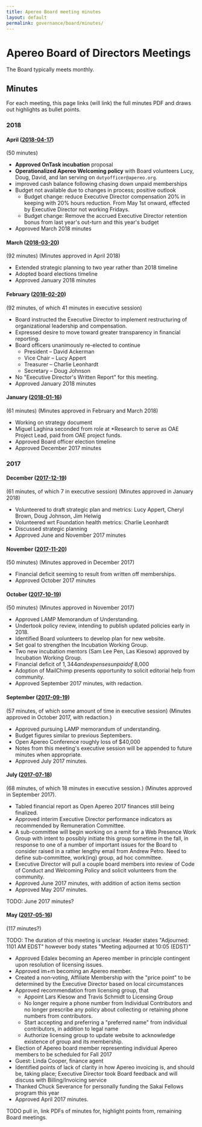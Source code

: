 ```yaml
---
title: Apereo Board meeting minutes
layout: default
permalink: governance/board/minutes/
---
```


# Apereo Board of Directors Meetings

The Board typically meets monthly.

## Minutes

For each meeting, this page links (will link) the full minutes PDF and draws out
highlights as bullet points.

### 2018

#### April ([2018-04-17](./2018-04-17-Apereo-Board-Minutes-002.pdf))

(50 minutes)

+ **Approved OnTask incubation** proposal
+ **Operationalized Apereo Welcoming policy** with Board volunteers Lucy, Doug,
  David, and Ian serving on `dutyofficer@apereo.org`.
+ improved cash balance following chasing down unpaid memberships
+ Budget not available due to changes in process; positive outlook
  + Budget change: reduce Executive Director compensation 20% in keeping with
    20% hours reduction. From May 1st onward, effected by Executive Director not
    working Fridays.
  + Budget change: Remove the accrued Executive Director retention bonus from
    last year's out-turn and this year's budget
+ Approved March 2018 minutes

#### March ([2018-03-20](./2018-03-20-Apereo-Board-Minutes-001.pdf))

(92 minutes) (Minutes approved in April 2018)

+ Extended strategic planning to two year rather than 2018 timeline
+ Adopted board elections timeline
+ Approved January 2018 minutes

#### February ([2018-02-20](./2018-02-20-Apereo-Board-Minutes-002.pdf))

(92 minutes, of which 41 minutes in executive session)

+ Board instructed the Executive Director to implement restructuring of
  organizational leadership and compensation.
+ Expressed desire to move toward greater transparency in financial reporting.
+ Board officers unanimously re-elected to continue
  + President – David Ackerman
  + Vice Chair – Lucy Appert
  + Treasurer – Charlie Leonhardt
  + Secretary – Doug Johnson
+ No "Executive Director's Written Report" for this meeting.
+ Approved January 2018 minutes

#### January ([2018-01-16](./2018-01-16-Apereo-Board-Minutes.pdf))

(61 minutes) (Minutes approved in February and March 2018)

+ Working on strategy document
+ Miguel Laghina seconded from role at *Research to serve as OAE Project Lead,
  paid from OAE project funds.
+ Approved Board officer election timeline
+ Approved December 2017 minutes

### 2017

#### December ([2017-12-19](./2017-12-19-Apereo-Board-Minutes-002.pdf))

(61 minutes, of which 7 in executive session) (Minutes approved in January 2018)

+ Volunteered to draft strategic plan and metrics: Lucy Appert, Cheryl Brown,
  Doug Johnson, Jim Helwig
+ Volunteered wrt Foundation health metrics: Charlie Leonhardt
+ Discussed strategic planning
+ Approved June and November 2017 minutes

#### November ([2017-11-20](./2017-11-20-Apereo-Board-Minutes-002.pdf))

(50 minutes) (Minutes approved in December 2017)

+ Financial deficit seeming to result from written off memberships.
+ Approved October 2017 minutes

#### October ([2017-10-19](./2017-10-19-Apereo-Board-Minutes-002.pdf))

(50 minutes) (Minutes approved in November 2017)

+ Approved LAMP Memorandum of Understanding.
+ Undertook policy review, intending to publish updated policies early in 2018.
+ Identified Board volunteers to develop plan for new website.
+ Set goal to strengthen the Incubation Working Group.
+ Two new incubation mentors (Sam Lee Pen, Las Kiesow) approved by Incubation
  Working Group.
+ Financial deficit of $1,344 and expenses unpaid of ~$8,000
+ Adoption of MailChimp presents opportunity to solicit editorial help from
  community.
+ Approved September 2017 minutes, with redaction.

#### September ([2017-09-19](./2017-09-19-Apereo-Board-Minutes-003.pdf))

(57 minutes, of which some amount of time in executive session)
(Minutes approved in October 2017, with redaction.)

+ Approved pursuing LAMP memorandum of understanding.
+ Budget figures similar to previous Septembers.
+ Open Apereo Conference roughly loss of $40,000
+ Notes from this meeting's executive session will be appended to future minutes
  when appropriate.
+ Approved July 2017 minutes.

#### July ([2017-07-18](./2017-07-18-Apereo-Board-Minutes-002.pdf))

(68 minutes, of which 18 minutes in executive session.)
(Minutes approved in September 2017).

+ Tabled financial report as Open Apereo 2017 finances still being finalized.
+ Approved interim Executive Director performance indicators as recommended by
  Remuneration Committee.
+ A sub-committee will begin working on a remit for a Web Presence Work Group
  with intent to possibly initiate this group sometime in the fall, in response
  to one of a number of important issues for the Board to consider raised in a
  rather lengthy email from Andrew Petro. Need to define sub-committee,
  work(ing) group, ad hoc committee.
+ Executive Director will pull a couple board members into review of Code of
  Conduct and Welcoming Policy and solicit volunteers from the community.
+ Approved June 2017 minutes, with addition of action items section
+ Approved May 2017 minutes.

TODO: June 2017 minutes?

#### May ([2017-05-16](./2017-05-16-Apereo-Board-Minutes-002.pdf))

(117 minutes?)

TODO: The duration of this meeting is unclear. Header states
"Adjourned: 1101 AM EDST" however body states
"Meeting adjourned at 10:05 (EDST)"

+ Approved Edalex becoming an Apereo member in principle contingent upon
  resolution of licensing issues.
+ Approved im+m becoming an Apereo member.
+ Created a non‐voting, Affiliate Membership with the "price point" to be
  determined by the Executive Director based on local circumstances
+ Approved recommendation from licensing group, that
  + Appoint Lars Kiesow and Travis Schmidt to Licensing Group
  + No longer require a phone number from Individual Contributors and no longer
    prescribe any policy about collecting or retaining phone numbers from
    contributors.
  + Start accepting and preferring a "preferred name" from individual
    contributors, in addition to legal name
  + Authorize licensing group to update website to acknowledge existence of
    group and its membership.
+ Election of Apereo board member representing individual Apereo members to be
  scheduled for Fall 2017
+ Guest: Linda Cooper, finance agent
+ Identified points of lack of clarity in how Apereo invoicing is, and should
  be, taking place; Executive Director took Board feedback and will discuss with
  Billing/Invoicing service
+ Thanked Chuck Severance for personally funding the Sakai Fellows program this
  year
+ Approved April 2017 minutes.

TODO pull in, link PDFs of minutes for, highlight points from, remaining Board
meetings.
